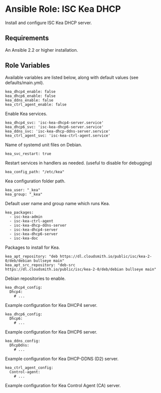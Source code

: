 # Ansible Role: ISC Kea DHCP
Install and configure ISC Kea DHCP server.

## Requirements
An Ansible 2.2 or higher installation.

## Role Variables
Available variables are listed below, along with default values (see
defaults/main.yml).

    kea_dhcp4_enable: false
    kea_dhcp6_enable: false
    kea_ddns_enable: false
    kea_ctrl_agent_enable: false

Enable Kea services.

    kea_dhcp4_svc: 'isc-kea-dhcp4-server.service'
    kea_dhcp6_svc: 'isc-kea-dhcp6-server.service'
    kea_ddns_svc: 'isc-kea-dhcp-ddns-server.service'
    kea_ctrl_agent_svc: 'isc-kea-ctrl-agent.service'

Name of systemd unit files on Debian.

    kea_svc_restart: true

Restart services in handlers as needed. (useful to disable for debugging)

    kea_config_path: "/etc/kea"

Kea configuration folder path.

    kea_user: "_kea"
    kea_group: "_kea"

Default user name and group name which runs Kea.

    kea_packages:
      - isc-kea-admin
      - isc-kea-ctrl-agent
      - isc-kea-dhcp-ddns-server
      - isc-kea-dhcp4-server
      - isc-kea-dhcp6-server
      - isc-kea-doc

Packages to install for Kea.

    kea_apt_repository: "deb https://dl.cloudsmith.io/public/isc/kea-2-0/deb/debian bullseye main"
    kea_apt_src_repository: "deb-src https://dl.cloudsmith.io/public/isc/kea-2-0/deb/debian bullseye main"

Debian repositories to enable.

    kea_dhcp4_config:
      Dhcp4:
        # ...

Example configuration for Kea DHCP4 server.

    kea_dhcp6_config:
      Dhcp6:
        # ...

Example configuration for Kea DHCP6 server.

    kea_ddns_config:
      DhcpDdns:
        # ...

Example configuration for Kea DHCP-DDNS (D2) server.

    kea_ctrl_agent_config:
      Control-agent:
        # ...

Example configuration for Kea Control Agent (CA) server.
